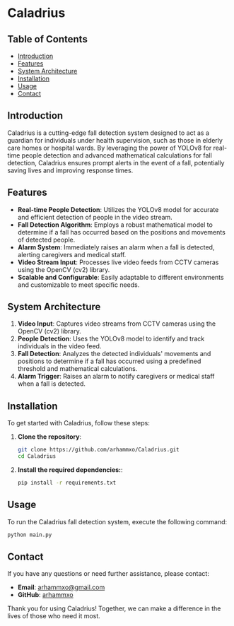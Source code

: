 # Caladrius

## Table of Contents
- [Introduction](#introduction)
- [Features](#features)
- [System Architecture](#system-architecture)
- [Installation](#installation)
- [Usage](#usage)
- [Contact](#contact)

## Introduction

Caladrius is a cutting-edge fall detection system designed to act as a guardian for individuals under health supervision, such as those in elderly care homes or hospital wards. By leveraging the power of YOLOv8 for real-time people detection and advanced mathematical calculations for fall detection, Caladrius ensures prompt alerts in the event of a fall, potentially saving lives and improving response times.

## Features

- **Real-time People Detection**: Utilizes the YOLOv8 model for accurate and efficient detection of people in the video stream.
- **Fall Detection Algorithm**: Employs a robust mathematical model to determine if a fall has occurred based on the positions and movements of detected people.
- **Alarm System**: Immediately raises an alarm when a fall is detected, alerting caregivers and medical staff.
- **Video Stream Input**: Processes live video feeds from CCTV cameras using the OpenCV (cv2) library.
- **Scalable and Configurable**: Easily adaptable to different environments and customizable to meet specific needs.

## System Architecture

1. **Video Input**: Captures video streams from CCTV cameras using the OpenCV (cv2) library.
2. **People Detection**: Uses the YOLOv8 model to identify and track individuals in the video feed.
3. **Fall Detection**: Analyzes the detected individuals' movements and positions to determine if a fall has occurred using a predefined threshold and mathematical calculations.
4. **Alarm Trigger**: Raises an alarm to notify caregivers or medical staff when a fall is detected.

## Installation

To get started with Caladrius, follow these steps:

1. **Clone the repository**:
   ```bash
   git clone https://github.com/arhammxo/Caladrius.git
   cd Caladrius

2. **Install the required dependencies:**:
   ```bash
   pip install -r requirements.txt

## Usage

To run the Caladrius fall detection system, execute the following command:

   ```bash
   python main.py
   ```
## Contact

If you have any questions or need further assistance, please contact:

- **Email**: [arhammxo@gmail.com](mailto:arhammxo@gmail.com)
- **GitHub**: [arhammxo](https://github.com/arhammxo)

Thank you for using Caladrius! Together, we can make a difference in the lives of those who need it most.